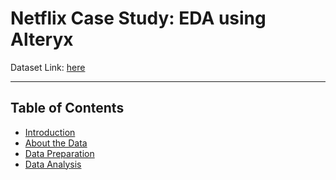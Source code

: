 # Netflix Case Study: EDA using Alteryx 

Dataset Link: [here](https://www.kaggle.com/datasets/shivamb/netflix-shows)
***
## Table of Contents
- [Introduction](#Introduction)
- [About the Data](#About-the-Data)
- [Data Preparation](#Data-Preparation)
- [Data Analysis](#Data-Analysis)
